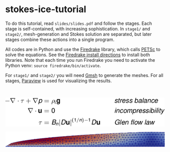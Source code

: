 # stokes-ice-tutorial

To do this tutorial, read `slides/slides.pdf` and follow the stages.  Each stage is self-contained, with increasing sophistication.  In `stage1/` and `stage2/`, mesh-generation and Stokes solution are separated, but later stages combine these actions into a single program.

All codes are in Python and use the [Firedrake](https://www.firedrakeproject.org/) library, which calls [PETSc](https://www.mcs.anl.gov/petsc/) to solve the equations.  See the [Firedrake install directions](https://www.firedrakeproject.org/download.html) to install both libraries.  Note that each time you run Firedrake you need to activate the Python venv: `source firedrake/bin/activate`.

For `stage1/` and `stage2/` you will need [Gmsh](https://gmsh.info/) to generate the meshes.  For all stages, [Paraview](https://www.paraview.org/) is used for visualizing the results.

<br>

<p align="center">
<img src="stokesequations.png" title="the Stokes equations for ice flow" />
</p>

<p align="center">
<img src="slides/figs/stage2.png" alt="ice speed in a glacier" />
</p>
